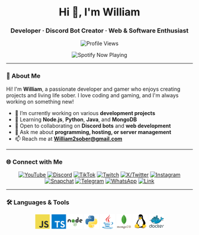 <h1 align="center">Hi 👋, I'm William</h1>
<h3 align="center">Developer · Discord Bot Creator · Web & Software Enthusiast</h3>

<p align="center">
  <img src="https://komarev.com/ghpvc/?username=william2sober&label=Profile%20views&color=0e75b6&style=flat" alt="Profile Views" />
</p>

<p align="center">
  <img src="https://spotify-github-profile.kittinanx.com/api/view.svg?uid=312byzmt3yb4w42d6l6di4vx2de4&cover_image=true&theme=default&show_offline=true&background_color=121212&interchange=true&bar_color=53b14f&bar_color_cover=true" alt="Spotify Now Playing"/>
</p>

---

### 👋 About Me
Hi! I'm **William**, a passionate developer and gamer who enjoys creating projects and living life sober. I love coding and gaming, and I'm always working on something new!

- 🔭 I’m currently working on various **development projects**  
- 🌱 Learning **Node.js**, **Python**, **Java**, and **MongoDB**  
- 👯 Open to collaborating on **Discord bots** and **web development**  
- 💬 Ask me about **programming, hosting, or server management**  
- 📫 Reach me at **William2sober@gmail.com**

---

### 🌐 Connect with Me
<p align="center">
  <a href="https://www.youtube.com/@William2sober?sub_confirmation=1" target="_blank"><img src="https://raw.githubusercontent.com/rahuldkjain/github-profile-readme-generator/master/src/images/icons/Social/youtube.svg" height="30" alt="YouTube" /></a>
  <a href="https://discord.gg/G8hJGkZMqD" target="_blank"><img src="https://raw.githubusercontent.com/rahuldkjain/github-profile-readme-generator/master/src/images/icons/Social/discord.svg" height="30" alt="Discord" /></a>
  <a href="https://www.tiktok.com/@william2sober" target="_blank"><img src="https://cdn.jsdelivr.net/gh/simple-icons/simple-icons/icons/tiktok.svg" height="30" alt="TikTok" /></a>
  <a href="https://www.twitch.tv/william2sober" target="_blank"><img src="https://cdn.jsdelivr.net/gh/simple-icons/simple-icons/icons/twitch.svg" height="30" alt="Twitch" /></a>
  <a href="https://x.com/william2sober" target="_blank"><img src="https://cdn.jsdelivr.net/gh/simple-icons/simple-icons/icons/x.svg" height="30" alt="X/Twitter" /></a>
  <a href="https://www.instagram.com/william2sober" target="_blank"><img src="https://raw.githubusercontent.com/rahuldkjain/github-profile-readme-generator/master/src/images/icons/Social/instagram.svg" height="30" alt="Instagram" /></a>
  <a href="https://www.snapchat.com/add/william2sober" target="_blank"><img src="https://cdn.jsdelivr.net/gh/simple-icons/simple-icons/icons/snapchat.svg" height="30" alt="Snapchat" /></a>
  <a href="https://t.me/william2sober" target="_blank"><img src="https://cdn.jsdelivr.net/gh/simple-icons/simple-icons/icons/telegram.svg" height="30" alt="Telegram" /></a>
  <a href="https://api.whatsapp.com/send/?phone=13099483484" target="_blank"><img src="https://cdn.jsdelivr.net/gh/simple-icons/simple-icons/icons/whatsapp.svg" height="30" alt="WhatsApp" /></a>
  <a href="https://willy.us.kg/discord" target="_blank"><img src="https://cdn.jsdelivr.net/gh/simple-icons/simple-icons/icons/link.svg" height="30" alt="Link" /></a>
</p>

---

### 🛠️ Languages & Tools
<p align="center">
  <img src="https://raw.githubusercontent.com/devicons/devicon/master/icons/javascript/javascript-original.svg" alt="JavaScript" height="40"/>
  <img src="https://raw.githubusercontent.com/devicons/devicon/master/icons/typescript/typescript-original.svg" alt="TypeScript" height="40"/>
  <img src="https://raw.githubusercontent.com/devicons/devicon/master/icons/nodejs/nodejs-original-wordmark.svg" alt="Node.js" height="40"/>
  <img src="https://raw.githubusercontent.com/devicons/devicon/master/icons/python/python-original.svg" alt="Python" height="40"/>
  <img src="https://raw.githubusercontent.com/devicons/devicon/master/icons/java/java-original.svg" alt="Java" height="40"/>
  <img src="https://raw.githubusercontent.com/devicons/devicon/master/icons/mongodb/mongodb-original-wordmark.svg" alt="MongoDB" height="40"/>
  <img src="https://raw.githubusercontent.com/devicons/devicon/master/icons/linux/linux-original.svg" alt="Linux" height="40"/>
  <img src="https://raw.githubusercontent.com/devicons/devicon/master/icons/docker/docker-original-wordmark.svg" alt="Docker" height="40"/>
</p>
